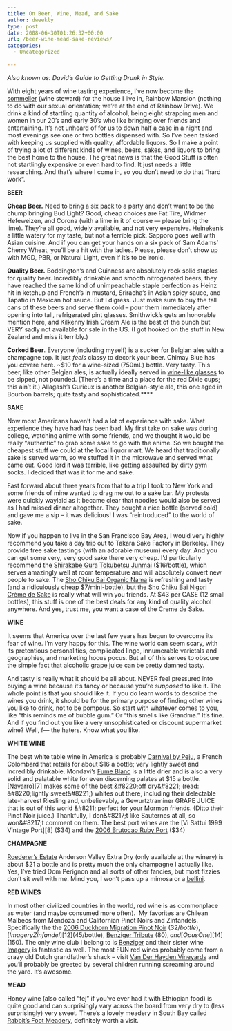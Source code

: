 ```yaml
---
title: On Beer, Wine, Mead, and Sake
author: dweekly
type: post
date: 2008-06-30T01:26:32+00:00
url: /beer-wine-mead-sake-reviews/
categories:
  - Uncategorized

---
```

_Also known as: David&#8217;s Guide to Getting Drunk in Style._

With eight years of wine tasting experience, I&#8217;ve now become the [sommelier][1] (wine steward) for the house I live in, Rainbow Mansion (nothing to do with our sexual orientation; we&#8217;re at the end of Rainbow Drive). We drink a kind of startling quantity of alcohol, being eight strapping men and women in our 20&#8217;s and early 30&#8217;s who like bringing over friends and entertaining. It&#8217;s not unheard of for us to down half a case in a night and most evenings see one or two bottles dispensed with. So I&#8217;ve been tasked with keeping us supplied with quality, affordable liquors. So I make a point of trying a lot of different kinds of wines, beers, sakes, and liquors to bring the best home to the house. The great news is that the Good Stuff is often not startlingly expensive or even hard to find. It just needs a little researching. And that&#8217;s where I come in, so you don&#8217;t need to do that &#8220;hard work&#8221;.

**BEER**

**Cheap Beer.** Need to bring a six pack to a party and don&#8217;t want to be the chump bringing Bud Light? Good, cheap choices are Fat Tire, Widmer Hefeweizen, and Corona (with a lime in it of course &#8212; please bring the lime). They&#8217;re all good, widely available, and not very expensive. Heineken&#8217;s a little watery for my taste, but not a terrible pick. Sapporo goes well with Asian cuisine. And if you can get your hands on a six pack of Sam Adams&#8217; Cherry Wheat, you&#8217;ll be a hit with the ladies. Please, please don&#8217;t show up with MGD, PBR, or Natural Light, even if it&#8217;s to be ironic.

**Quality Beer.** Boddington&#8217;s and Guinness are absolutely rock solid staples for quality beer. Incredibly drinkable and smooth nitrogenated beers, they have reached the same kind of unimpeachable staple perfection as Heinz hit in ketchup and French&#8217;s in mustard, Sriracha&#8217;s in Asian spicy sauce, and Tapatio in Mexican hot sauce. But I digress. Just make sure to buy the tall cans of these beers and serve them cold &#8211; pour them immediately after opening into tall, refrigerated pint glasses. Smithwick&#8217;s gets an honorable mention here, and Kilkenny Irish Cream Ale is the best of the bunch but VERY sadly not available for sale in the US. (I got hooked on the stuff in New Zealand and miss it terribly.)

**Corked Beer**. Everyone (including myself) is a sucker for Belgian ales with a champagne top. It just _feels_ classy to decork your beer. Chimay Blue has you covere here. ~$10 for a wine-sized (750mL) bottle. Very tasty. This beer, like other Belgian ales, is actually ideally served in [wine-like glasses][2] to be sipped, not pounded. (There&#8217;s a time and a place for the red Dixie cups; this ain&#8217;t it.) Allagash&#8217;s Curieux is another Belgian-style ale, this one aged in Bourbon barrels; quite tasty and sophisticated.****

**SAKE**

Now most Americans haven&#8217;t had a lot of experience with sake. What experience they have had has been bad. My first take on sake was during college, watching anime with some friends, and we thought it would be really &#8220;authentic&#8221; to grab some sake to go with the anime. So we bought the cheapest stuff we could at the local liquor mart. We heard that traditionally sake is served warm, so we stuffed it in the microwave and served what came out. Good lord it was terrible, like getting assaulted by dirty gym socks. I decided that was it for me and sake.

Fast forward about three years from that to a trip I took to New York and some friends of mine wanted to drag me out to a sake bar. My protests were quickly waylaid as it became clear that noodles would also be served as I had missed dinner altogether. They bought a nice bottle (served cold) and gave me a sip &#8211; it was delicious! I was &#8220;reintroduced&#8221; to the world of sake.

Now if you happen to live in the San Francisco Bay Area, I would very highly recommend you take a day trip out to Takara Sake Factory in Berkeley. They provide free sake tastings (with an adorable museum) every day. And you can get some very, very good sake there very cheap. I&#8217;d particularly recommend the [Shirakabe Gura][3] <span class="protitle1"><a href="http://www.takarasake.com/Shoppingpage.php?productId=7">Tokubetsu Junmai</a> ($16/bottle), which serves amazingly well at room temperature and will absolutely convert new people to sake. The <a href="http://www.takarasake.com/Shoppingpage.php?productId=15">Sho Chiku Bai Organic Nama</a> is refreshing and tasty (and a ridiculously cheap $7/mini-bottle), but the <a href="http://www.takarasake.com/Shoppingpage.php?productId=17">Sho Chiku Bai</a></span> [][4]<span class="protitle2"><a href="http://www.takarasake.com/Shoppingpage.php?productId=17">Nigori Crème de Sake</a> is really what will win you friends. At $43 per CASE (12 small bottles), this stuff is one of the best deals for any kind of quality alcohol anywhere. And yes, trust me, you want a case of the Creme de Sake.</span>

**WINE**

It seems that America over the last few years has begun to overcome its fear of wine. I&#8217;m very happy for this. The wine world can seem scary, with its pretentious personalities, complicated lingo, innumerable varietals and geographies, and marketing hocus pocus. But all of this serves to obscure the simple fact that alcoholic grape juice can be pretty damned tasty.

And tasty is really what it should be all about. NEVER feel pressured into buying a wine because it&#8217;s fancy or because you&#8217;re _supposed_ to like it. The whole point is that you should like it. If you do learn words to describe the wines you drink, it should be for the primary purpose of finding other wines you like to drink, not to be pompous. So start with whatever comes to you, like &#8220;this reminds me of bubble gum.&#8221; Or &#8220;this smells like Grandma.&#8221; It&#8217;s fine. And if you find out you like a very unsophisticated or discount supermarket wine? Well, f&#8212; the haters. Know what you like.

**WHITE WINE**

The best white table wine in America is probably [Carnival by Peju][5], a French Colombard that retails for about $16 a bottle; very lightly sweet and incredibly drinkable. Mondavi&#8217;s [Fume Blanc][6] is a little drier and is also a very solid and palatable white for even discerning palates at $15 a bottle. [Navarro][7] makes some of the best &#8220;off dry&#8221; (read: &#8220;lightly sweet&#8221;) whites out there, including their delectable late-harvest Riesling and, unbelievably, a Gewurtztraminer GRAPE JUICE that is out of this world &#8211; perfect for your Mormon friends. (Ditto their Pinot Noir juice.) Thankfully, I don&#8217;t like Sauternes at all, so won&#8217;t comment on them. The best port wines are the [Vi Sattui 1999 Vintage Port][8] ($34) and the [2006 Brutocao Ruby Port][9] ($34)

**CHAMPAGNE**

[Roederer&#8217;s Estate][10] Anderson Valley Extra Dry (only available at the winery) is about $21 a bottle and is pretty much the only champagne I actually like. Yes, I&#8217;ve tried Dom Perignon and all sorts of other fancies, but most fizzies don&#8217;t sit well with me. Mind you, I won&#8217;t pass up a mimosa or a [bellini][5].

**RED WINES**

In most other civilized countries in the world, red wine is as commonplace as water (and maybe consumed more often).  My favorites are Chilean Malbecs from Mendoza and Californian Pinot Noirs and Zinfandels. Specifically the the [2006 Duckhorn Migration Pinot Noir][11] ($32/bottle), [Imagery Zinfandel][12] ($45/bottle), [Benziger Tribute][13] ($80), and [Opus One][14] ($150). The only wine club I belong to is [Benziger][15] and their sister wine [Imagery][16] is fantastic as well. The most FUN red wines probably come from a crazy old Dutch grandfather&#8217;s shack &#8211; visit [Van Der Hayden Vineyards][17] and you&#8217;ll probably be greeted by several children running screaming around the yard. It&#8217;s awesome.

**MEAD**

Honey wine (also called &#8220;tej&#8221; if you&#8217;ve ever had it with Ethiopian food) is quite good and can surprisingly vary across the board from very dry to (less surprisingly) very sweet. There&#8217;s a lovely meadery in South Bay called [Rabbit&#8217;s Foot Meadery][18], definitely worth a visit.

 [1]: http://en.wikipedia.org/wiki/Sommelier
 [2]: http://www.winemerchantraleigh.com/r/products/chimay-pint-glass/
 [3]: http://www.takarasake.com/Shoppingpage.php?productId=7
 [4]: http://www.takarasake.com/Shoppingpage.php?productId=17
 [5]: http://www.peju.com/new_shop_buywines_2006carnival.htm
 [6]: http://www.robertmondaviwinery.com/flash/docs/RMW_05_FumeB_NapaVly%201pg.pdf
 [7]: http://www.navarrowine.com/
 [8]: http://www.vsattui.com/index.cfm?method=storeproducts.showDrilldown&productid=c49f3c5f-bfdf-2ea8-d8dc-bc64f9d931a3&ProductCategoryID=59514f6e-da4d-255b-a0b1-6267fec28220&OrderBy=PXPC.DisplayOrder%20Asc,%20P.Price1
 [9]: http://www.brutocaocellars.com/wines/port.html
 [10]: http://www.roedererestate.com/
 [11]: http://store.nexternal.com/shared/StoreFront/default.asp?CS=duckhorn&StoreType=BtoC&Count1=877391993&Count2=794532418&ProductID=1019&Target=products.asp
 [12]: http://www.imagerywinery.com/v03_tv_zin.html
 [13]: http://www.benziger.com/tribute/
 [14]: http://www.opusonewinery.com/
 [15]: http://www.benziger.com/
 [16]: http://www.imagerywinery.com/
 [17]: http://www.vanderheydenvineyards.com/
 [18]: http://rabbitsfootmeadery.com/